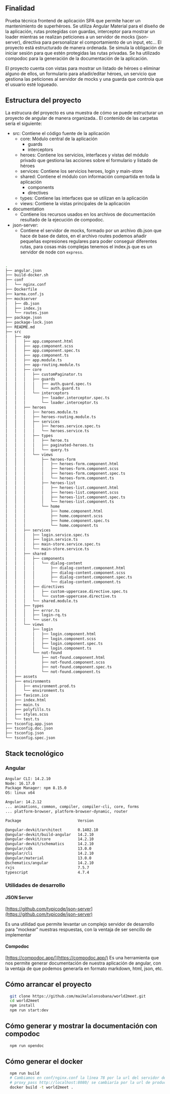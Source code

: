 ## Finalidad

Prueba técnica frontend de aplicación SPA que permite hacer un mantenimiento de superhéroes. Se utiliza Angular Material para el diseño de la aplicación, rutas protegidas con guardas, interceptor para mostrar un loader mientras se realizan peticiones a un servidor de mocks (json-server), directiva para personalizar el comportamiento de un input, etc... El proyecto está estructurado de manera ordenada. Se simula la obligación de iniciar sesión para que estén protegidas las rutas privadas. Se ha utilizado compodoc para la generación de la documentación de la aplicación.

El proyecto cuenta con vistas para mostrar un listado de héroes o eliminar alguno de ellos, un formulario para añadir/editar héroes, un servicio que gestiona las peticiones al servidor de mocks y una guarda que controla que el usuario esté logueado.


## Estructura del proyecto

La estrucura del proyecto es una muestra de cómo se puede estructurar un proyecto de angular de manera organizada.. El contenido de las carpetas sería el siguiente:

- src: Contiene el código fuente de la aplicación
  - core: Módulo central de la aplicación
    - guards          
    - interceptors
  - heroes: Contiene los servicios, interfaces y vistas del módulo privado que gestiona las acciones sobre el formulario y listado de héroes
  - services: Contiene los servicios heroes, login y main-store
  - shared: Contiene el módulo con información compartida en toda la aplicación
    - components         
    - directives   
  - types: Contiene las interfaces que se utilizan en la aplicación
  - views: Contiene la vistas principales de la aplicación
- documentation
  - Contiene los recursos usados en los archivos de documentación resultado de la ejecución de compodoc.
- json-server:
  - Contiene el servidor de mocks, formado por un archivo db.json que hace de base de datos, en el archivo routes podemos añadir pequeñas expresiones regulares para poder conseguir diferentes rutas, para cosas más complejas tenemos el index.js que es un servidor de node con `express`.


```bash

.
├── angular.json
├── build-docker.sh
├── conf
│   └── nginx.conf
├── Dockerfile
├── karma.conf.js
├── mockserver
│   ├── db.json
│   ├── index.js
│   └── routes.json
├── package.json
├── package-lock.json
├── README.md
├── src
│   ├── app
│   │   ├── app.component.html
│   │   ├── app.component.scss
│   │   ├── app.component.spec.ts
│   │   ├── app.component.ts
│   │   ├── app.module.ts
│   │   ├── app-routing.module.ts
│   │   ├── core
│   │   │   ├── customPaginator.ts
│   │   │   ├── guards
│   │   │   │   ├── auth.guard.spec.ts
│   │   │   │   └── auth.guard.ts
│   │   │   └── interceptors
│   │   │       ├── loader.interceptor.spec.ts
│   │   │       └── loader.interceptor.ts
│   │   ├── heroes
│   │   │   ├── heroes.module.ts
│   │   │   ├── heroes-routing.module.ts
│   │   │   ├── services
│   │   │   │   ├── heroes.service.spec.ts
│   │   │   │   └── heroes.service.ts
│   │   │   ├── types
│   │   │   │   ├── heroe.ts
│   │   │   │   ├── paginated-heroes.ts
│   │   │   │   └── query.ts
│   │   │   └── views
│   │   │       ├── heroes-form
│   │   │       │   ├── heroes-form.component.html
│   │   │       │   ├── heroes-form.component.scss
│   │   │       │   ├── heroes-form.component.spec.ts
│   │   │       │   └── heroes-form.component.ts
│   │   │       ├── heroes-list
│   │   │       │   ├── heroes-list.component.html
│   │   │       │   ├── heroes-list.component.scss
│   │   │       │   ├── heroes-list.component.spec.ts
│   │   │       │   └── heroes-list.component.ts
│   │   │       └── home
│   │   │           ├── home.component.html
│   │   │           ├── home.component.scss
│   │   │           ├── home.component.spec.ts
│   │   │           └── home.component.ts
│   │   ├── services
│   │   │   ├── login.service.spec.ts
│   │   │   ├── login.service.ts
│   │   │   ├── main-store.service.spec.ts
│   │   │   └── main-store.service.ts
│   │   ├── shared
│   │   │   ├── components
│   │   │   │   └── dialog-content
│   │   │   │       ├── dialog-content.component.html
│   │   │   │       ├── dialog-content.component.scss
│   │   │   │       ├── dialog-content.component.spec.ts
│   │   │   │       └── dialog-content.component.ts
│   │   │   ├── directives
│   │   │   │   ├── custom-uppercase.directive.spec.ts
│   │   │   │   └── custom-uppercase.directive.ts
│   │   │   └── shared.module.ts
│   │   ├── types
│   │   │   ├── error.ts
│   │   │   ├── login-rq.ts
│   │   │   └── user.ts
│   │   └── views
│   │       ├── login
│   │       │   ├── login.component.html
│   │       │   ├── login.component.scss
│   │       │   ├── login.component.spec.ts
│   │       │   └── login.component.ts
│   │       └── not-found
│   │           ├── not-found.component.html
│   │           ├── not-found.component.scss
│   │           ├── not-found.component.spec.ts
│   │           └── not-found.component.ts
│   ├── assets
│   ├── environments
│   │   ├── environment.prod.ts
│   │   └── environment.ts
│   ├── favicon.ico
│   ├── index.html
│   ├── main.ts
│   ├── polyfills.ts
│   ├── styles.scss
│   └── test.ts
├── tsconfig.app.json
├── tsconfig.doc.json
├── tsconfig.json
└── tsconfig.spec.json

```

## Stack tecnológico

### Angular    
```sh
Angular CLI: 14.2.10
Node: 16.17.0
Package Manager: npm 8.15.0 
OS: linux x64

Angular: 14.2.12
... animations, common, compiler, compiler-cli, core, forms
... platform-browser, platform-browser-dynamic, router

Package                         Version

@angular-devkit/architect       0.1402.10
@angular-devkit/build-angular   14.2.10
@angular-devkit/core            14.2.10
@angular-devkit/schematics      14.2.10
@angular/cdk                    13.0.0
@angular/cli                    14.2.10
@angular/material               13.0.0
@schematics/angular             14.2.10
rxjs                            7.5.7
typescript                      4.7.4
```

### Utilidades de desarrollo


#### JSON Server

[https://github.com/typicode/json-server](https://github.com/typicode/json-server)

Es una utilidad que permite levantar un complejo servidor de desarrollo para "mockear" nuestras respuestas, con la ventaja de ser sencillo de implementar

#### Compodoc

[https://compodoc.app/](https://compodoc.app/)
Es una herramienta que nos permite generar documentación de nuestra aplicación de angular, con la ventaja de que podemos generarla en formato markdown, html, json, etc.


## Cómo arrancar el proyecto

  ```sh
    git clone https://github.com/maikelalonsobana/world2meet.git
    cd world2meet
    npm install
    npm run start:dev
  ```
## Cómo generar y mostrar la documentación con compodoc

  ```sh
    npm run opendoc
  ```

## Cómo generar el docker

  ```sh
    npm run build
    # Cambiamos en conf/nginx.conf la línea 78 por la url del servidor de producción
    # proxy_pass http://localhost:8080/ se cambiaría por la url de producción
    docker build -t world2meet .
  ```
